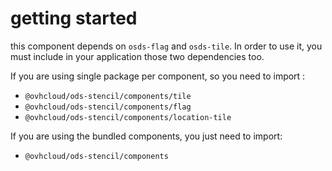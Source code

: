 # getting started

this component depends on `osds-flag` and `osds-tile`.
In order to use it, you must include in your application those two dependencies too.

If you are using single package per component, so you need to import :
- `@ovhcloud/ods-stencil/components/tile`
- `@ovhcloud/ods-stencil/components/flag`
- `@ovhcloud/ods-stencil/components/location-tile`

If you are using the bundled components, you just need to import:
- `@ovhcloud/ods-stencil/components`